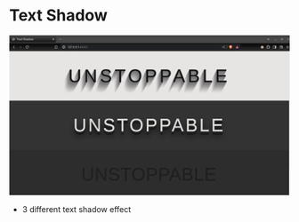 # Text Shadow

![](https://github.com/u-n-s-t-o-p-p-a-b-l-e/dashboard/blob/main/text-shadow/img/text-shadow.png)
<br>
- 3 different text shadow effect
